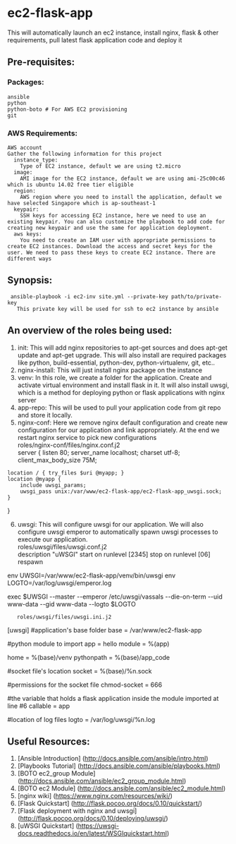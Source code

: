# ec2-flask-app
This will automatically launch an ec2 instance, install nginx, flask &amp; other requirements, pull latest flask application code and deploy it

## Pre-requisites:
### Packages:
    ansible
    python
    python-boto # For AWS EC2 provisioning
    git
###  AWS Requirements:
    AWS account
    Gather the following information for this project
      instance_type:
        Type of EC2 instance, default we are using t2.micro
      image:
        AMI image for the EC2 instance, default we are using ami-25c00c46 which is ubuntu 14.02 free tier eligible
      region:
        AWS region where you need to install the application, default we have selected Singapore which is ap-southeast-1
      keypair:
        SSH keys for accessing EC2 instance, here we need to use an existing keypair. You can also customize the playbook to add code for creating new keypair and use the same for application deployment.
      aws keys:
        You need to create an IAM user with appropriate permissions to create EC2 instances. Download the access and secret keys for the user. We need to pass these keys to create EC2 instance. There are different ways 
## Synopsis:
     ansible-playbook -i ec2-inv site.yml --private-key path/to/private-key
       This private key will be used for ssh to ec2 instance by ansible
## An overview of the roles being used:
   1. init:
      This will add nginx repositories to apt-get sources and does apt-get update
      and apt-get upgrade. This will also install are required packages like python,
      build-essential, python-dev, python-virtualenv, git, etc..
   2. nginx-install:
      This will just install nginx package on the instance
   3. venv:
      In this role, we create a folder for the application. Create and activate
      virtual environment and install flask in it. It will also install uwsgi, which
      is a method for deploying python or flask applications with nginx server
   4. app-repo:
      This will be used to pull your application code from git repo and store
      it locally.
   5. nginx-conf:
      Here we remove nginx default configuration and create new configuration
      for our application and link appropriately. At the end we restart nginx
      service to pick new configurations  
      roles/nginx-conf/files/nginx.conf.j2  
server {
    listen      80;
    server_name localhost;
    charset     utf-8;
    client_max_body_size 75M;

    location / { try_files $uri @myapp; }
    location @myapp {
        include uwsgi_params;
        uwsgi_pass unix:/var/www/ec2-flask-app/ec2-flask-app_uwsgi.sock;
    }
}

   6. uwsgi:
      This will configure uwsgi for our application. We will also configure uwsgi
      emperor to automatically spawn uwsgi processes to execute our application.  
      roles/uwsgi/files/uwsgi.conf.j2  
description "uWSGI"
start on runlevel [2345]
stop on runlevel [06]
respawn

env UWSGI=/var/www/ec2-flask-app/venv/bin/uwsgi
env LOGTO=/var/log/uwsgi/emperor.log

exec $UWSGI --master --emperor /etc/uwsgi/vassals --die-on-term --uid www-data --gid www-data --logto $LOGTO  

       roles/uwsgi/files/uwsgi.ini.j2  
[uwsgi]
#application's base folder
base = /var/www/ec2-flask-app

#python module to import
app = hello
module = %(app)

home = %(base)/venv
pythonpath = %(base)/app_code

#socket file's location
socket = %(base)/%n.sock

#permissions for the socket file
chmod-socket    = 666

#the variable that holds a flask application inside the module imported at line #6
callable = app

#location of log files
logto = /var/log/uwsgi/%n.log

      
## Useful Resources:
1. [Ansible Introduction] (http://docs.ansible.com/ansible/intro.html)
2. [Playbooks Tutorial] (http://docs.ansible.com/ansible/playbooks.html)
3. [BOTO ec2_group Module] (http://docs.ansible.com/ansible/ec2_group_module.html)
4. [BOTO ec2 Module] (http://docs.ansible.com/ansible/ec2_module.html)
5. [nginx wiki] (https://www.nginx.com/resources/wiki/)
6. [Flask Quickstart] (http://flask.pocoo.org/docs/0.10/quickstart/)
7. [Flask deployment with nginx and uwsgi] (http://flask.pocoo.org/docs/0.10/deploying/uwsgi/)
8. [uWSGI Quickstart] (https://uwsgi-docs.readthedocs.io/en/latest/WSGIquickstart.html)

